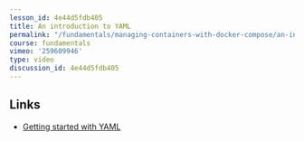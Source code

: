 ```yaml
---
lesson_id: 4e44d5fdb405
title: An introduction to YAML
permalink: "/fundamentals/managing-containers-with-docker-compose/an-introduction-to-yaml/"
course: fundamentals
vimeo: '259609946'
type: video
discussion_id: 4e44d5fdb405
---
```


## Links
* [Getting started with YAML](http://www.yaml.org/start.html)
